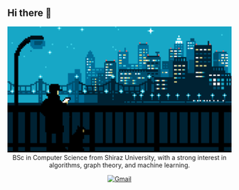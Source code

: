 ## Hi there 👋

<!--
**amirHosseinEz/amirHosseinEz** is a ✨ _special_ ✨ repository because its `README.md` (this file) appears on your GitHub profile.

Here are some ideas to get you started:

- 🔭 I’m currently working on ...
- 🌱 I’m currently learning ...
- 👯 I’m looking to collaborate on ...
- 🤔 I’m looking for help with ...
- 💬 Ask me about ...
- 📫 How to reach me: ...
- 😄 Pronouns: ...
- ⚡ Fun fact: ...
-->
<div align="center">

[![Hello World, I'm AmirHossein!](asss.gif)](https://github.com/amirhosseinez)
BSc in Computer Science from Shiraz University, with a strong interest in algorithms, graph theory, and machine learning.

[![Gmail](https://skillicons.dev/icons?i=gmail)](mailto:4mirezzati@gmail.com?subject=Hello%20JAmirhossein,%20From%20Github)

</div>
